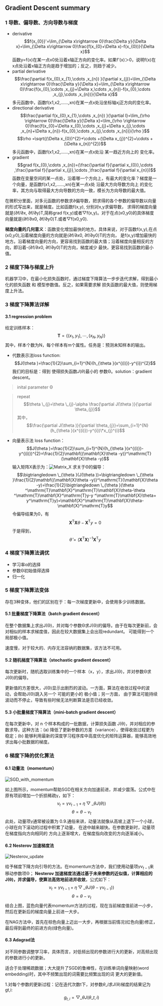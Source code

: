 ## Gradient Descent summary
### 1 导数、偏导数、方向导数与梯度
+ derivative
$$f{x_{0}}'=\lim_{\Delta x\rightarrow 0}\frac{\Delta y}{\Delta x}=\lim_{\Delta x\rightarrow 0}\frac{f(x_{0}+\Delta x)-f(x_{0})}{\Delta x}$$
函数y=f(x)在某一点x0处沿着x轴正方向的变化率。如果f'(x)＞0，说明f(x)在x点处沿着x轴正方向是趋于增加的；反之，则趋于减少。
+ partial derivative
$$\frac{\partial f(x_{0},x_{1},\cdots ,x_{n}) }{\partial x_{j}}=\lim_{\Delta x\rightarrow 0}\frac{\Delta y}{\Delta x}=\lim_{\Delta x\rightarrow 0}\frac{f(x_{0},\cdots ,x_{j}+\Delta x,\cdots ,x_{n})-f(x_{0},\cdots ,x_{j},\cdots ,x_{n})}{\Delta x}$$
多元函数中，函数f(x1,x2,……,xn)在某一点x处沿坐标轴xj正方向的变化率。
+ directional derivative
$$\frac{\partial f(x_{0},x_{1},\cdots ,x_{n}) }{\partial l}=\lim_{\rho \rightarrow 0}\frac{\Delta y}{\Delta x}=\lim_{\rho \rightarrow 0}\frac{f(x_{0}+\Delta x_{0},\cdots ,x_{j}+\Delta x_{j},\cdots ,x_{n}+\Delta x_{n})-f(x_{0},\cdots ,x_{j},\cdots ,x_{n})}{\rho }$$
$$\rho =\sqrt{(\Delta x_{0})^{2}+\cdots +(\Delta x_{j})^{2}+\cdots +(\Delta x_{n})^{2}}$$
多元函数中，函数f(x1,x2,……,xn)在某一点x处沿 某一趋近方向上的 变化率。
+ gradient
$$grad f(x_{0},\cdots ,x_{n})=(\frac{\partial f}{\partial x_{0}},\cdots ,\frac{\partial f}{\partial x_{j}},\cdots ,\frac{\partial f}{\partial x_{n}})$$
函数在变量空间的某一点处，沿着哪一个方向上，有最大的变化率？梯度是一个向量，是函数f(x1,x2,……,xn)在某一点x处 沿最大方向导数方向上 的变化率，其方向与取得最大方向导数的方向一致，模长为方向导数的最大值。

在微积分里面，对多元函数的参数求∂偏导数，把求得的各个参数的偏导数以向量的形式写出来，就是梯度。比如函数f(x,y), 分别对x,y求偏导数，
求得的梯度向量就是(∂f/∂x, ∂f/∂y)T,简称grad f(x,y)或者▽f(x,y)。对于在点(x0,y0)的具体梯度向量就是(∂f/∂x0, ∂f/∂y0)T.或者▽f(x0,y0).

**梯度向量的几何意义**：函数变化增加最快的地方。具体来说，对于函数f(x,y),在点(x0,y0),沿着梯度向量的方向就是(∂f/∂x0, ∂f/∂y0)T的方向，
是f(x,y)增加最快的地方。沿着梯度向量的方向，更容易找到函数的最大值；沿着梯度向量相反的方向，即沿着-(∂f/∂x0, ∂f/∂y0)T的方向，梯度减少
最快，更容易找到函数的最小值。
### 2 梯度下降与梯度上升
机器学习中，在最小化损失函数时，通过梯度下降算法一步步迭代求解，得到最小化的损失函数 和 模型参数值。反之，如果需要求解
损失函数的最大值，则使用梯度上升法。
### 3 梯度下降算法详解
#### 3.1 regression problem
给定训练样本：
$$\mathbf{T}=\{(x_{1},y_{1}),\cdots ,(x_{N},y_{N})\}$$
其中，样本个数为N，每个样本有m个属性。任务是：预测未知样本的输出。
+ 代数表示法loss function:
$$J(\theta )=\frac{1}{2}\sum_{i=1}^{N}(h_{\theta }(x^{(i)})-y^{i})^{2}$$
我们的目标是：得到 使得损失函数$J(\theta )$最小的 参数Θ。solution：gradient descent。
> inital parameter Θ

> repeat 
$$\theta \_{j}=\theta \_{j}-\alpha \frac{\partial J(\theta )}{\partial \theta_{j}}$$
其中，
$$\frac{\partial J(\theta )}{\partial \theta_{j}}=\sum_{i=1}^{N}(h_{\theta }(x^{(i)})-y^{i})\*x_{j}^{i}$$
+ 向量表示法 loss function：
$$J(\theta )=\frac{1}{2}\sum_{i=1}^{N}(h_{\theta }(x^{(i)})-y^{(i)})^{2}=\frac{1}{2}\mathbf{(\mathbf{X}\theta -y)}^\mathrm{T}(\mathbf{X}\theta -y)$$
输入矩阵X表示为：![Matrix_X](https://github.com/Vita112/notes_for_NLP/blob/master/methods-models/img/Matrix_X.gif)
求关于Θ的偏导：
$$\bigtriangledown \_{\theta }(J(\theta ))=\bigtriangledown \_{\theta }\frac{1}{2}\mathbf{(\mathbf{X}\theta -y)}^\mathrm{T}(\mathbf{X}\theta -y)=\frac{1}{2}\bigtriangledown \_{\theta }(\theta ^\mathrm{T}\mathbf{X}^\mathrm{T}\mathbf{X}\theta-\theta ^\mathrm{T}\mathbf{X}^\mathrm{T}y-y ^\mathrm{T}\mathbf{X}\theta+ y^\mathrm{T}y)=\mathbf{X}^\mathrm{T}\mathbf{X}\theta-\mathbf{X}^\mathrm{T}y$$
令偏导结果为0，有
$$\mathbf{X}^\mathrm{T}\mathbf{X}\theta-\mathbf{X}^\mathrm{T}y=0$$
于是得到，
$$\hat{\theta }=(\mathbf{X}^\mathrm{T}\mathbf{X})^{-1}\mathbf{X}^\mathrm{T}y$$
### 4 梯度下降算法调优
+ 学习率α的选择
+ 参数Θ初始值得选择
+ 归一化
### 5 梯度下降算法变体
存在3种变体，他们的区别在于：每一次梯度更新中，会使用多少训练数据。
#### 5.1 批量梯度下降算法（batch gradient descent）
在整个数据集上求出J(Θ)，并对每个参数Θ求J(Θ)的偏导。由于在每次更新前，会对相似的样本求梯度值，因此在较大数据集上会出现redundant。
可能得到一个局部极小值。

速度慢，对于较大的、内存无法容纳的数据集，该方法不可用。
#### 5.2 随机梯度下降算法（stochastic gradient descent）
每次更新时，随机选取训练集中的一个样本（x，y），求出J(Θ)，并对参数Θ求J(Θ)的偏导。

更新值的方差很大，J(Θ)显示出剧烈的波动。一方面，算法在收敛过程中的波动，会帮助J(Θ)跳入另一个 可能的更小的 极小值；另一方面，
由于算法可能持续波动而不停止，导致有些时候无法判断算法是否已经收敛。
#### 5.3 小批量梯度下降算法（mini-batch gradient descent）
在每次更新中，对 n 个样本构成的一批数据，计算损失函数 J(θ)，并对相应的参数求导。这种方法：(a) 降低了更新参数的方差（variance），使得收敛过程更为稳定；(b) 能够利用最新的深度学习程序库中高度优化的矩阵运算器，能够高效地求出每小批数据的梯度。
### 6 梯度下降的优化算法
#### 6.1 动量法（momentum）
![SGD_with_momentum](https://github.com/Vita112/notes_for_NLP/blob/master/methods-models/img/SGD_with_momentum.jpg)

如上图所示，momentum帮助SGD在相关方向加速前进，并减少震荡。公式中在原有项前增加一个折损稀疏γ，如下：
$$v_{t}=\gamma v_{t-1}+\eta \bigtriangledown \_{\theta }J(\theta ))$$
$$\theta =\theta -v_{t}$$
此处，动量项γ通常被设置为 0.9.通俗来讲，动量法就像从高坡上退下一个小球，小球在向下滚动的过程中积累了动量，
在途中越来越快。在参数更新时，动量项在梯度指向方向相同的 方向上逐渐增大，在梯度指向改变的方向逐渐减小。
#### 6.2 Nesterov 加速梯度法
![Nesterov_update]()

给予梯度下降方向引导的方法。在momentum方法中，我们使用动量项$\gamma v_{t-1}$来移动参数项Θ；
**Nesterov 加速梯度法通过基于未来参数的近似值，计算相应的J(θ)，并求偏导，使算法高效地前进并收敛**，公式如下：
$$v_{t}=\gamma v_{t-1}+\eta \bigtriangledown \_{\theta }J(\theta -\gamma v_{t-1}))$$
$$\theta =\theta -v_{t}$$
结合上图，蓝色向量代表momentum方法的过程，现在当前梯度值前进一小步，然后在更新后的梯度向量上前进一大步。

在NAG方法中，首先在棕色向量上迈出一大步，再根据当前情况(红色向量)修正，最后得到最终的前进方向(绿色向量)。
#### 6.3 Adagrad法
对不同参数调整学习率，具体而言，对低频出现的参数进行大的更新，对高频出现的参数进行小的更新。

适合于处理稀疏数据；大大提升了SGD的鲁棒性，在训练单词向量映射(word embedding)时，其中不频繁出现的词需要比频繁出现的词
更大的更新值。

1.对每个参数的更新过程：记在迭代次数t下，对参数$\theta \_{i}$求J(θ)梯度的结果记为gt,i:
$$g_{t,i}=\bigtriangledown \_{\theta }J(\theta \_{t,i})$$


 
